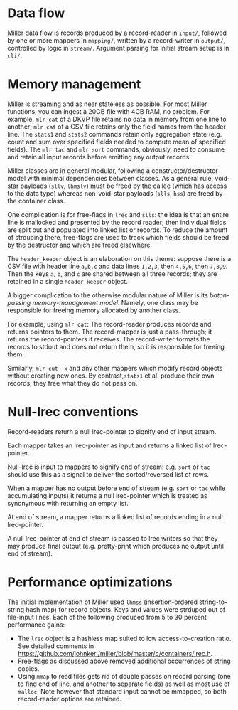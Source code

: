 # Data flow

Miller data flow is records produced by a record-reader in `input/`, followed
by one or more mappers in `mapping/`, written by a record-writer in `output/`,
controlled by logic in `stream/`. Argument parsing for initial stream setup is
in `cli/`.

# Memory management

Miller is streaming and as near stateless as possible. For most Miller
functions, you can ingest a 20GB file with 4GB RAM, no problem.  For example,
`mlr cat` of a DKVP file retains no data in memory from one line to another;
`mlr cat` of a CSV file retains only the field names from the header line. The
`stats1` and `stats2` commands retain only aggregation state (e.g. count and
sum over specified fields needed to compute mean of specified fields). The `mlr
tac` and `mlr sort` commands, obviously, need to consume and retain all input
records before emitting any output records.

Miller classes are in general modular, following a constructor/destructor model
with minimal dependencies between classes.  As a general rule, void-star
payloads (`sllv`, `lhmslv`) must be freed by the callee (which has access to
the data type) whereas non-void-star payloads (`slls`, `hss`) are freed by the
container class.

One complication is for free-flags in `lrec` and `slls`: the idea is that an
entire line is mallocked and presented by the record reader; then individual
fields are split out and populated into linked list or records. To reduce the
amount of strduping there, free-flags are used to track which fields should be
freed by the destructor and which are freed elsewhere.

The `header_keeper` object is an elaboration on this theme: suppose there is a
CSV file with header line `a,b,c` and data lines `1,2,3`, then `4,5,6`, then
`7,8,9`. Then the keys `a`, `b`, and `c` are shared between all three records;
they are retained in a single `header_keeper` object.

A bigger complication to the otherwise modular nature of Miller is its
*baton-passing memory-management model*. Namely, one class may be responsible
for freeing memory allocated by another class.

For example, using `mlr cat`: The record-reader produces records and returns
pointers to them.  The record-mapper is just a pass-through; it returns the
record-pointers it receives.  The record-writer formats the records to stdout
and does not return them, so it is responsible for freeing them.

Similarly, `mlr cut -x` and any other mappers which modify record objects
without creating new ones. By contrast,`stats1` et al. produce their own
records; they free what they do not pass on.

# Null-lrec conventions

Record-readers return a null lrec-pointer to signify end of input stream.

Each mapper takes an lrec-pointer as input and returns a linked list of
lrec-pointer.

Null-lrec is input to mappers to signify end of stream: e.g. `sort` or `tac`
should use this as a signal to deliver the sorted/reversed list of rows.

When a mapper has no output before end of stream (e.g. `sort` or `tac` while
accumulating inputs) it returns a null lrec-pointer which is treated as
synonymous with returning an empty list.

At end of stream, a mapper returns a linked list of records ending in a null
lrec-pointer.

A null lrec-pointer at end of stream is passed to lrec writers so that they may
produce final output (e.g. pretty-print which produces no output until end of
stream).

# Performance optimizations

The initial implementation of Miller used `lhmss`
(insertion-ordered string-to-string hash map) for record objects.
Keys and values were strduped out of file-input lines. Each of the following
produced from 5 to 30 percent performance gains:
* The `lrec` object is a hashless map suited to low access-to-creation ratio.
See detailed comments in
https://github.com/johnkerl/miller/blob/master/c/containers/lrec.h.
* Free-flags as discussed above removed additional occurrences of string copies.
* Using `mmap` to read files gets rid of double passes on record parsing
(one to find end of line, and another to separate fields) as well as most use
of `malloc`. Note however that standard input cannot be mmapped, so both
record-reader options are retained.
